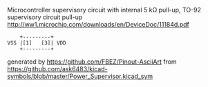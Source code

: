 Microcontroller supervisory circuit with internal 5 kΩ pull-up, TO-92
supervisory circuit pull-up
http://ww1.microchip.com/downloads/en/DeviceDoc/11184d.pdf


	    +---------+
	VSS |[1]   [3]| VDD
	    +---------+


generated by https://github.com/FBEZ/Pinout-AsciiArt from https://github.com/ask6483/kicad-symbols/blob/master/Power_Supervisor.kicad_sym